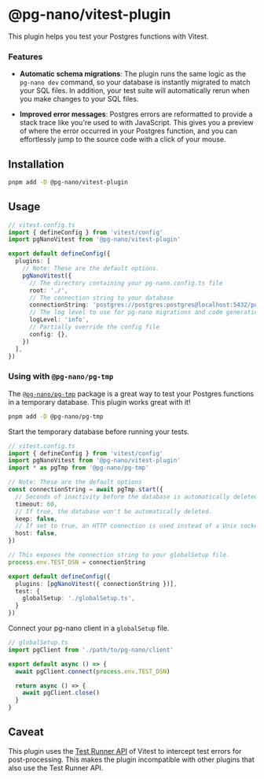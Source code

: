 # @pg-nano/vitest-plugin

This plugin helps you test your Postgres functions with Vitest.

### Features

- **Automatic schema migrations**: The plugin runs the same logic as the `pg-nano dev` command, so your database is instantly migrated to match your SQL files. In addition, your test suite will automatically rerun when you make changes to your SQL files.

- **Improved error messages**: Postgres errors are reformatted to provide a stack trace like you're used to with JavaScript. This gives you a preview of where the error occurred in your Postgres function, and you can effortlessly jump to the source code with a click of your mouse.

## Installation

```bash
pnpm add -D @pg-nano/vitest-plugin
```

## Usage

```ts
// vitest.config.ts
import { defineConfig } from 'vitest/config'
import pgNanoVitest from '@pg-nano/vitest-plugin'

export default defineConfig({
  plugins: [
    // Note: These are the default options.
    pgNanoVitest({
      // The directory containing your pg-nano.config.ts file
      root: './',
      // The connection string to your database
      connectionString: 'postgres://postgres:postgres@localhost:5432/postgres',
      // The log level to use for pg-nano migrations and code generation
      logLevel: 'info',
      // Partially override the config file
      config: {},
    })
  ],
})
```

### Using with `@pg-nano/pg-tmp`

The [`@pg-nano/pg-tmp`](https://github.com/pg-nano/pg-tmp) package is a great way to test your Postgres functions in a temporary database. This plugin works great with it!

```bash
pnpm add -D @pg-nano/pg-tmp
```

Start the temporary database before running your tests.

```ts
// vitest.config.ts
import { defineConfig } from 'vitest/config'
import pgNanoVitest from '@pg-nano/vitest-plugin'
import * as pgTmp from '@pg-nano/pg-tmp'

// Note: These are the default options
const connectionString = await pgTmp.start({
  // Seconds of inactivity before the database is automatically deleted.
  timeout: 60,
  // If true, the database won't be automatically deleted.
  keep: false,
  // If set to true, an HTTP connection is used instead of a Unix socket.
  host: false,
})

// This exposes the connection string to your globalSetup file.
process.env.TEST_DSN = connectionString

export default defineConfig({
  plugins: [pgNanoVitest({ connectionString })],
  test: {
    globalSetup: './globalSetup.ts',
  }
})
```

Connect your pg-nano client in a `globalSetup` file.

```ts
// globalSetup.ts
import pgClient from './path/to/pg-nano/client'

export default async () => {
  await pgClient.connect(process.env.TEST_DSN)

  return async () => {
    await pgClient.close()
  }
}
```

## Caveat

This plugin uses the [Test Runner API](https://vitest.dev/advanced/runner.html) of Vitest to intercept test errors for post-processing. This makes the plugin incompatible with other plugins that also use the Test Runner API.

